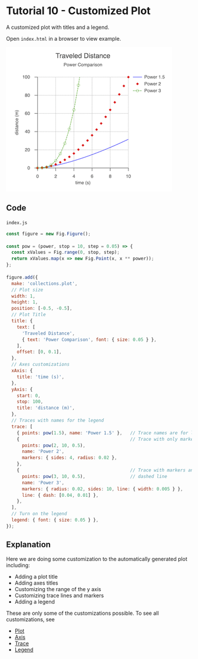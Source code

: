 # Tutorial 10 - Customized Plot

A customized plot with titles and a legend.

Open `index.html` in a browser to view example.

![](example.png)

## Code
`index.js`
```js
const figure = new Fig.Figure();

const pow = (power, stop = 10, step = 0.05) => {
  const xValues = Fig.range(0, stop, step);
  return xValues.map(x => new Fig.Point(x, x ** power));
};

figure.add({
  make: 'collections.plot',
  // Plot size
  width: 1,
  height: 1,
  position: [-0.5, -0.5],
  // Plot Title
  title: {
    text: [
      'Traveled Distance',
      { text: 'Power Comparison', font: { size: 0.05 } },
    ],
    offset: [0, 0.1],
  },
  // Axes customizations
  xAxis: {
    title: 'time (s)',
  },
  yAxis: {
    start: 0,
    stop: 100,
    title: 'distance (m)',
  },
  // Traces with names for the legend
  trace: [
    { points: pow(1.5), name: 'Power 1.5' },   // Trace names are for legend
    {                                          // Trace with only markers
      points: pow(2, 10, 0.5),
      name: 'Power 2',
      markers: { sides: 4, radius: 0.02 },
    },
    {                                          // Trace with markers and
      points: pow(3, 10, 0.5),                 // dashed line
      name: 'Power 3',
      markers: { radius: 0.02, sides: 10, line: { width: 0.005 } },
      line: { dash: [0.04, 0.01] },
    },
  ],
  // Turn on the legend
  legend: { font: { size: 0.05 } },
});
```

## Explanation

Here we are doing some customization to the automatically generated plot including:
* Adding a plot title
* Adding axes titles
* Customizing the range of the y axis
* Customizing trace lines and markers
* Adding a legend

These are only some of the customizations possible. To see all customizations, see
* [Plot](https://airladon.github.io/FigureOne/api/#collectionsplot)
* [Axis](https://airladon.github.io/FigureOne/api/#collectionsaxis)
* [Trace](https://airladon.github.io/FigureOne/api/#collectionstrace)
* [Legend](https://airladon.github.io/FigureOne/api/#collectionslegend)
